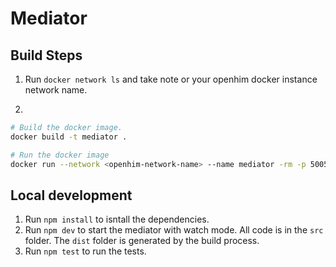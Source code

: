# Mediator

## Build Steps
1. Run `docker network ls` and take note or your openhim docker instance network name.

1. 
```sh
# Build the docker image.
docker build -t mediator .

# Run the docker image
docker run --network <openhim-network-name> --name mediator -rm -p 5005:5005 mediator
```

## Local development
1. Run `npm install` to isntall the dependencies.
1. Run `npm dev` to start the mediator with watch mode. All code is in the `src` folder. The `dist` folder is generated by the build process.
1. Run `npm test` to run the tests.